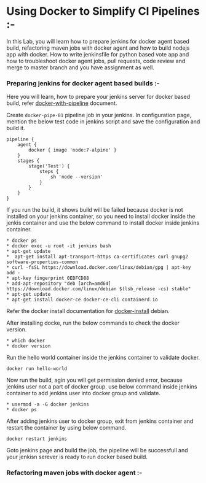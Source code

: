# Using Docker to Simplify CI Pipelines :-

In this Lab, you will learn how to prepare jenkins for docker agent based build, refactoring maven jobs with docker agent and how to build nodejs app with docker. How to write jenkinsfile for python based vote app and how to troubleshoot docker agent jobs, pull requests, code review and merge to master branch and you have assignment as well.

### Preparing jenkins for docker agent based builds :-
Here you will learn, how to prepare your jenkins server for docker based build, refer [docker-with-pipeline](https://jenkins.io/doc/book/pipeline/docker/) document.

Create `docker-pipe-01` pipeline job in your jenkins. In configuration page, mention the below test code in jenkins script and save the configuration and build it.
```
pipeline {
    agent {
        docker { image 'node:7-alpine' }
    }
    stages {
        stage('Test') {
            steps {
                sh 'node --version'
            }
        }
    }
}
```   
If you run the build, it shows build will be failed because docker is not installed on your jenkins container, so you need to install docker inside the jenkis container and use the below command to install docker inside jenkins container.
```
* docker ps
* docker exec -u root -it jenkins bash
* apt-get update
*  apt-get install apt-transport-https ca-certificates curl gnupg2 software-properties-common
* curl -fsSL https://download.docker.com/linux/debian/gpg | apt-key add -
* apt-key fingerprint 0EBFCD88
* add-apt-repository "deb [arch=amd64] https://download.docker.com/linux/debian $(lsb_release -cs) stable"
* apt-get update
* apt-get install docker-ce docker-ce-cli containerd.io
```
Refer the docker install documentation for  [docker-install](https://docs.docker.com/install/linux/docker-ce/debian/) debian.

After installing docke, run the below commands to check the docker version.
```
* which docker
* docker version
```
Run the hello world container inside the jenkins container to validate docker.
```
docker run hello-world
```
Now run the build, agin you will get permission denied error, because jenkins user not a part of docker group. use below command inside jenkins container to add jenkins user into docker group and validate.
```
* usermod -a -G docker jenkins
* docker ps
```
After adding jenkins user to docker group, exit from jenkins container and restart the container by using below command.
```
docker restart jenkins
```
Goto jenkins page and build the job, the pipeline will be successfull and your jenkisn serever is ready to run docker based build.

### Refactoring maven jobs with docker agent :-
